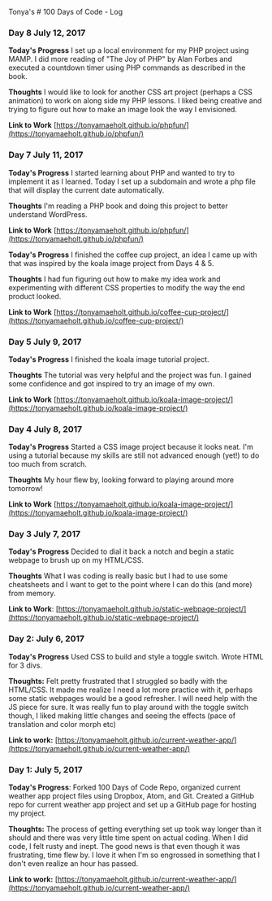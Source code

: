 Tonya's # 100 Days of Code - Log
### Day 8 July 12, 2017

**Today's Progress** I set up a local environment for my PHP project using MAMP. I did more reading of "The Joy of PHP" by Alan Forbes and executed a countdown timer using PHP commands as described in the book.

**Thoughts** I would like to look for another CSS art project (perhaps a CSS animation) to work on along side my PHP lessons. I liked being creative and trying to figure out how to make an image look the way I envisioned.

**Link to Work**
[https://tonyamaeholt.github.io/phpfun/](https://tonyamaeholt.github.io/phpfun/)

### Day 7 July 11, 2017

**Today's Progress** I started learning about PHP and wanted to try to implement it as I learned. Today I set up a subdomain and wrote a php file that will display the current date automatically.

**Thoughts** I'm reading a PHP book and doing this project to better understand WordPress.

**Link to Work**
[https://tonyamaeholt.github.io/phpfun/](https://tonyamaeholt.github.io/phpfun/)


**Today's Progress** I finished the coffee cup project, an idea I came up with that was inspired by the koala image project from Days 4 & 5.

**Thoughts** I had fun figuring out how to make my idea work and experimenting with different CSS properties to modify the way the end product looked.  

**Link to Work**
[https://tonyamaeholt.github.io/coffee-cup-project/](https://tonyamaeholt.github.io/coffee-cup-project/)

### Day 5 July 9, 2017

**Today's Progress** I finished the koala image tutorial project.

**Thoughts** The tutorial was very helpful and the project was fun. I gained some confidence and got inspired to try an image of my own.

**Link to Work**
[https://tonyamaeholt.github.io/koala-image-project/](https://tonyamaeholt.github.io/koala-image-project/)


### Day 4 July 8, 2017

**Today's Progress** Started a CSS image project because it looks neat. I'm using a tutorial because my skills are still not advanced enough (yet!) to do too much from scratch.

**Thoughts** My hour flew by, looking forward to playing around more tomorrow!

**Link to Work**
[https://tonyamaeholt.github.io/koala-image-project/](https://tonyamaeholt.github.io/koala-image-project/)


### Day 3 July 7, 2017

**Today's Progress** Decided to dial it back a notch and begin a static webpage to brush up on my HTML/CSS.

**Thoughts** What I was coding is really basic but I had to use some cheatsheets and I want to get to the point where I can do this (and more) from memory.

**Link to Work**:
[https://tonyamaeholt.github.io/static-webpage-project/](https://tonyamaeholt.github.io/static-webpage-project/)


### Day 2: July 6, 2017

**Today's Progress** Used CSS to build and style a toggle switch. Wrote HTML for 3 divs.


**Thoughts:** Felt pretty frustrated that I struggled so badly with the HTML/CSS. It made me realize I need a lot more practice with it, perhaps some static webpages would be a good refresher. I will need help with the JS piece for sure. It was really fun to play around with the toggle switch though, I liked making little changes and seeing the effects (pace of translation and color morph etc)  

**Link to work:**
[https://tonyamaeholt.github.io/current-weather-app/](https://tonyamaeholt.github.io/current-weather-app/)


### Day 1: July 5, 2017

**Today's Progress**: Forked 100 Days of Code Repo, organized current weather app project files using Dropbox, Atom, and Git. Created a GitHub repo for current weather app project and set up a GitHub page for hosting my project.

**Thoughts:** The process of getting everything set up took way longer than it should and there was very little time spent on actual coding. When I did code, I felt rusty and inept. The good news is that even though it was frustrating, time flew by. I love it when I'm so engrossed in something that I don't even realize an hour has passed.   

**Link to work:** [https://tonyamaeholt.github.io/current-weather-app/](https://tonyamaeholt.github.io/current-weather-app/)
